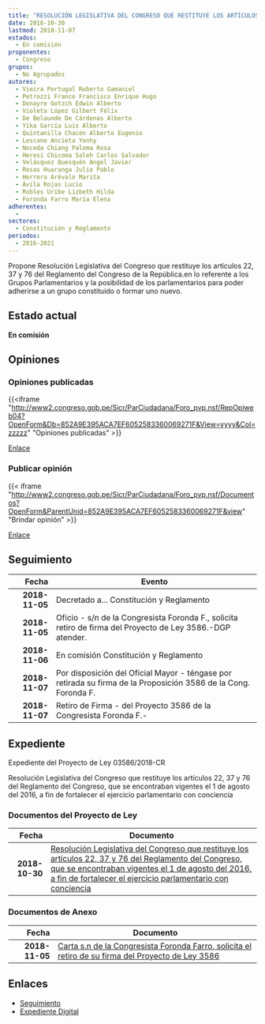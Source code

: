 ```yaml
---
title: "RESOLUCIÓN LEGISLATIVA DEL CONGRESO QUE RESTITUYE LOS ARTÍCULOS 22, 37 Y 76 DEL REGLAMENTO DEL CONGRESO, QUE SE ENCONTRABAN VIGENTES EL 1 DE AGOSTO DEL 2016,"
date: 2018-10-30
lastmod: 2018-11-07
estados: 
  - En comisión
proponentes: 
  - Congreso
grupos: 
  - No Agrupados
autores: 
  - Vieira Portugal Roberto Gamaniel
  - Petrozzi Franco Francisco Enrique Hugo
  - Donayre Gotzch Edwin Alberto
  - Violeta López Gilbert Félix
  - De Belaunde De Cárdenas Alberto
  - Yika García Luis Alberto
  - Quintanilla Chacón Alberto Eugenio
  - Lescano Ancieta Yonhy
  - Noceda Chiang Paloma Rosa
  - Heresi Chicoma Saleh Carlos Salvador
  - Velásquez Quesquén Angel Javier
  - Rosas Huaranga Julio Pablo
  - Herrera Arévalo Marita
  - Ávila Rojas Lucio
  - Robles Uribe Lizbeth Hilda
  - Foronda Farro María Elena
adherentes: 
  - 
sectores: 
  - Constitución y Reglamento
periodos: 
  - 2016-2021
---
```


Propone Resolución Legislativa del Congreso que restituye los artículos 22, 37 y 76 del Reglamento del Congreso de la República.en lo referente a los Grupos Parlamentarios y la posibilidad de los parlamentarios para poder adherirse a un grupo constituido o formar uno nuevo.


## Estado actual

**En comisión**

## Opiniones

### Opiniones publicadas

{{<iframe "http://www2.congreso.gob.pe/Sicr/ParCiudadana/Foro_pvp.nsf/RepOpiweb04?OpenForm&Db=852A9E395ACA7EF6052583360069271F&View=yyyy&Col=zzzzz" "Opiniones publicadas" >}}

[Enlace](http://www2.congreso.gob.pe/Sicr/ParCiudadana/Foro_pvp.nsf/RepOpiweb04?OpenForm&Db=852A9E395ACA7EF6052583360069271F&View=yyyy&Col=zzzzz)
### Publicar opinión

{{< iframe "http://www2.congreso.gob.pe/Sicr/ParCiudadana/Foro_pvp.nsf/Documentos?OpenForm&ParentUnid=852A9E395ACA7EF6052583360069271F&view" "Brindar opinión" >}}

[Enlace](http://www2.congreso.gob.pe/Sicr/ParCiudadana/Foro_pvp.nsf/Documentos?OpenForm&ParentUnid=852A9E395ACA7EF6052583360069271F&view)

## Seguimiento

| Fecha | Evento |
|------:|--------|
| **2018-11-05** | Decretado a... Constitución y Reglamento|
| **2018-11-05** | Oficio - s/n de la Congresista Foronda F., solicita retiro de firma del Proyecto de Ley 3586.-DGP atender.|
| **2018-11-06** | En comisión Constitución y Reglamento|
| **2018-11-07** | Por disposición del Oficial Mayor - téngase por retirada su firma de la Proposición 3586 de la Cong. Foronda F.|
| **2018-11-07** | Retiro de Firma - del Proyecto 3586 de la Congresista Foronda F.-|


## Expediente

Expediente del Proyecto de Ley 03586/2018-CR

Resolución Legislativa del Congreso que restituye los artículos 22, 37 y 76 del Reglamento del Congreso, que se encontraban vigentes el 1 de agosto del 2016, a fin de fortalecer el ejercicio parlamentario con conciencia


### Documentos del Proyecto de Ley

| Fecha | Documento |
|------:|--------|
| **2018-10-30** | [Resolución Legislativa del Congreso que restituye los artículos 22, 37 y 76 del Reglamento del Congreso, que se encontraban vigentes el 1 de agosto del 2016, a fin de fortalecer el ejercicio parlamentario con conciencia](http://www.leyes.congreso.gob.pe/Documentos/2016_2021/Proyectos_de_Ley_y_de_Resoluciones_Legislativas/PL0358620181030.pdf) |

### Documentos de Anexo

| Fecha | Documento |
|------:|--------|
| **2018-11-05** | [Carta s.n de la Congresista Foronda Farro, solicita el retiro de su firma del Proyecto de Ley 3586](http://www.leyes.congreso.gob.pe/Documentos/2016_2021/Retiro_de_Firmas/Proyectos/CARTA-S-N-MEFF-20181105.pdf) |

## Enlaces 

- [Seguimiento](http://www2.congreso.gob.pe/Sicr/TraDocEstProc/CLProLey2016.nsf/f7fff46988ca05b1052578e100829cc7/933767ea0ce25bbd05258336007b2b0a?OpenDocument)
- [Expediente Digital](http://www2.congreso.gob.pe/Sicr/TraDocEstProc/CLProLey2016.nsf/f7fff46988ca05b1052578e100829cc7/933767ea0ce25bbd05258336007b2b0a?OpenDocument&Click=05257FB7005EB655.eb71d0cf91d8294e05256cdf006b5706/$Body/0.1C6C)
